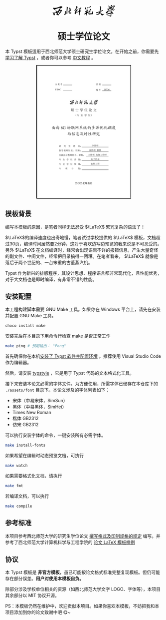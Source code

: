<p align="center">
  <img src="./assets/logo.svg" width="200px" />
</p>

<h1 align="center">
硕士学位论文
</h1>

本 Typst 模板适用于西北师范大学硕士研究生学位论文。在开始之前，你需要先
[学习了解 Typst](https://typst.app/docs/) ，或者你可以参考
[中文教程](https://typst-doc-cn.github.io/guide/) 。

<p align="center">
  <img src="./assets/preview.png" style="max-width: 300px;border: 2px solid black;" />
</p>

## 模板背景

编写本模板的原因，是笔者同样无法忍受 $\LaTeX$ 繁冗复杂的语法了！

$\LaTeX$的编译速度也出奇地慢，笔者试过学校提供的 $\LaTeX$ 模板，文档超过30页，编译时间居然要2分钟，这对于喜欢边写边预览的我来说是不可忍受的。另外 $\LaTeX$ 在文档编译时，经常会出现语焉不详的报错信息，产生大量奇怪的副文件、中间文件，经常把目录搞得一团糟。在笔者看来， $\LaTeX$ 就像是落后于两个世纪的、一台笨重的古董蒸汽机。

Typst 作为新兴的排版程序，其设计思想、程序语言都非常现代化，且性能优秀，对于大文档也是即时编译，有非常不错的性能。

## 安装配置

本工程构建脚本需要 GNU Make 工具。如果你在 Windows 平台上，请先在安装并配置 GNU Make 工具。

```bash
choco install make
```

安装完后在本目录下用命令行检查 make 是否正常工作

```bash
make ping # 预期输出： "Pong"
```

首先确保你在本机[安装了 Typst 软件并配置环境](https://github.com/typst/typst?tab=readme-ov-file#installation)
。推荐使用 Visual Studio Code 作为编辑器。

然后，请安装 [typstyle](https://github.com/Enter-tainer/typstyle) ，它是用于 Typst 代码的文本格式化工具。

接下来安装本论文必需的字体文件。为方便使用，所需字体已储存在本仓库下的
`./assets/font` 目录下。本论文涉及的字体列表如下：

- 宋体（中易宋体，SimSun）
- 黑体（中易黑体，SimHei）
- Times New Roman
- 楷体 GB2312
- 仿宋 GB2312

可以执行安装字体的命令，一键安装所有必需字体。

```bash
make install-fonts
```

如果希望在编辑时动态预览文档，可执行 

```bash
make watch
```

如果需要格式化文档，请执行

```bash
make fmt
```

若编译文档，可以执行

```bash
make compile
```

## 参考标准

本项目参考西北师范大学的研究生学位论文 [撰写格式及印制规格的规定](https://glxy.nwnu.edu.cn/_upload/article/files/6d/87/e60340204267b297279da98ee812/2de72e0e-fe20-4af8-9c8f-ffc6ee839595.pdf) 编写。并参考了西北师范大学计算机科学与工程学院的 [论文 LaTeX 模板样例](https://jsj.nwnu.edu.cn/_upload/article/files/eb/c1/e3afc0a744c3a476a36ca4b6e892/5f4f9570-49bc-4012-9d54-4765603a1f5b.zip)

## 协议
本 Typst 模板是 **非官方模板**，虽已可能按论文格式标准完整复现模板。但仍可能存在部分误差。**用户对使用本模板自负。**

除部分涉及学校单位相关的资源（如西北师范大学文字 LOGO、字体等），本项目其余部分以 MIT 协议开源。

PS：本模板仍然在维护中，欢迎贡献本项目。如果你喜欢本模板，不妨把我和本项目添加到你的论文致谢中吧 😋~
